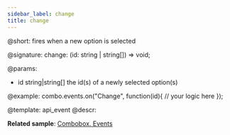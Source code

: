 ```yaml
---
sidebar_label: change
title: change
---          
```


@short: fires when a new option is selected

@signature: change: (id: string | string[]) => void;

@params:
- id 		string|string[] 		the id(s) of a newly selected option(s)

@example:
combo.events.on("Change", function(id){
    // your logic here
});


@template: api_event
@descr:


**Related sample**: [Combobox. Events](https://snippet.dhtmlx.com/n70eqx5l)

